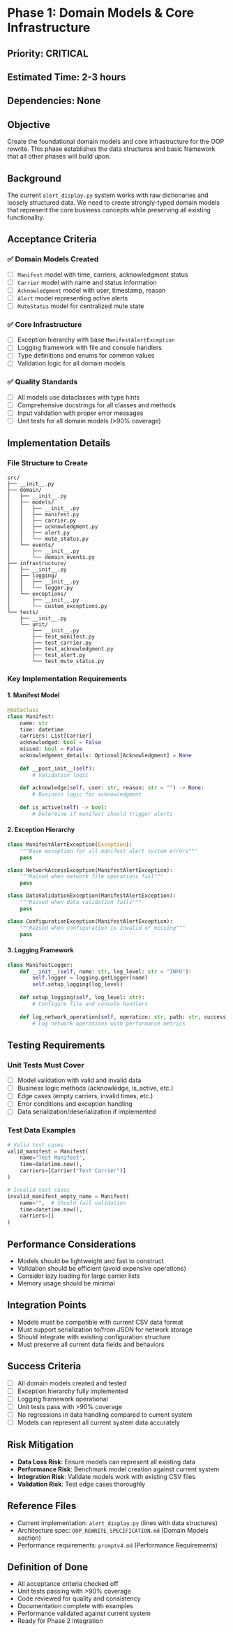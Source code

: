# Phase 1: Domain Models & Core Infrastructure

## Priority: CRITICAL
## Estimated Time: 2-3 hours
## Dependencies: None

## Objective
Create the foundational domain models and core infrastructure for the OOP rewrite. This phase establishes the data structures and basic framework that all other phases will build upon.

## Background
The current `alert_display.py` system works with raw dictionaries and loosely structured data. We need to create strongly-typed domain models that represent the core business concepts while preserving all existing functionality.

## Acceptance Criteria

### ✅ Domain Models Created
- [ ] `Manifest` model with time, carriers, acknowledgment status
- [ ] `Carrier` model with name and status information  
- [ ] `Acknowledgment` model with user, timestamp, reason
- [ ] `Alert` model representing active alerts
- [ ] `MuteStatus` model for centralized mute state

### ✅ Core Infrastructure
- [ ] Exception hierarchy with base `ManifestAlertException`
- [ ] Logging framework with file and console handlers
- [ ] Type definitions and enums for common values
- [ ] Validation logic for all domain models

### ✅ Quality Standards
- [ ] All models use dataclasses with type hints
- [ ] Comprehensive docstrings for all classes and methods
- [ ] Input validation with proper error messages
- [ ] Unit tests for all domain models (>90% coverage)

## Implementation Details

### File Structure to Create
```
src/
├── __init__.py
├── domain/
│   ├── __init__.py
│   ├── models/
│   │   ├── __init__.py
│   │   ├── manifest.py
│   │   ├── carrier.py
│   │   ├── acknowledgment.py
│   │   ├── alert.py
│   │   └── mute_status.py
│   └── events/
│       ├── __init__.py
│       └── domain_events.py
├── infrastructure/
│   ├── __init__.py
│   ├── logging/
│   │   ├── __init__.py
│   │   └── logger.py
│   └── exceptions/
│       ├── __init__.py
│       └── custom_exceptions.py
└── tests/
    ├── __init__.py
    └── unit/
        ├── __init__.py
        ├── test_manifest.py
        ├── test_carrier.py
        ├── test_acknowledgment.py
        ├── test_alert.py
        └── test_mute_status.py
```

### Key Implementation Requirements

#### 1. Manifest Model
```python
@dataclass
class Manifest:
    name: str
    time: datetime
    carriers: List[Carrier]
    acknowledged: bool = False
    missed: bool = False
    acknowledgment_details: Optional[Acknowledgment] = None
    
    def __post_init__(self):
        # Validation logic
        
    def acknowledge(self, user: str, reason: str = "") -> None:
        # Business logic for acknowledgment
        
    def is_active(self) -> bool:
        # Determine if manifest should trigger alerts
```

#### 2. Exception Hierarchy
```python
class ManifestAlertException(Exception):
    """Base exception for all manifest alert system errors"""
    pass

class NetworkAccessException(ManifestAlertException):
    """Raised when network file operations fail"""
    pass

class DataValidationException(ManifestAlertException):
    """Raised when data validation fails"""
    pass

class ConfigurationException(ManifestAlertException):
    """Raised when configuration is invalid or missing"""
    pass
```

#### 3. Logging Framework
```python
class ManifestLogger:
    def __init__(self, name: str, log_level: str = "INFO"):
        self.logger = logging.getLogger(name)
        self.setup_logging(log_level)
    
    def setup_logging(self, log_level: str):
        # Configure file and console handlers
        
    def log_network_operation(self, operation: str, path: str, success: bool, duration: float):
        # Log network operations with performance metrics
```

## Testing Requirements

### Unit Tests Must Cover
- [ ] Model validation with valid and invalid data
- [ ] Business logic methods (acknowledge, is_active, etc.)
- [ ] Edge cases (empty carriers, invalid times, etc.)
- [ ] Error conditions and exception handling
- [ ] Data serialization/deserialization if implemented

### Test Data Examples
```python
# Valid test cases
valid_manifest = Manifest(
    name="Test Manifest",
    time=datetime.now(),
    carriers=[Carrier("Test Carrier")]
)

# Invalid test cases
invalid_manifest_empty_name = Manifest(
    name="",  # Should fail validation
    time=datetime.now(),
    carriers=[]
)
```

## Performance Considerations
- Models should be lightweight and fast to construct
- Validation should be efficient (avoid expensive operations)
- Consider lazy loading for large carrier lists
- Memory usage should be minimal

## Integration Points
- Models must be compatible with current CSV data format
- Must support serialization to/from JSON for network storage
- Should integrate with existing configuration structure
- Must preserve all current data fields and behaviors

## Success Criteria
- [ ] All domain models created and tested
- [ ] Exception hierarchy fully implemented
- [ ] Logging framework operational
- [ ] Unit tests pass with >90% coverage
- [ ] No regressions in data handling compared to current system
- [ ] Models can represent all current system data accurately

## Risk Mitigation
- **Data Loss Risk**: Ensure models can represent all existing data
- **Performance Risk**: Benchmark model creation against current system
- **Integration Risk**: Validate models work with existing CSV files
- **Validation Risk**: Test edge cases thoroughly

## Reference Files
- Current implementation: `alert_display.py` (lines with data structures)
- Architecture spec: `OOP_REWRITE_SPECIFICATION.md` (Domain Models section)
- Performance requirements: `promptv4.md` (Performance Requirements)

## Definition of Done
- All acceptance criteria checked off
- Unit tests passing with >90% coverage
- Code reviewed for quality and consistency
- Documentation complete with examples
- Performance validated against current system
- Ready for Phase 2 integration
